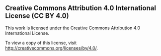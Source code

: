 ## Creative Commons Attribution 4.0 International License (CC BY 4.0)

This work is licensed under the Creative Commons Attribution 4.0 International License.

To view a copy of this license, visit http://creativecommons.org/licenses/by/4.0/.
